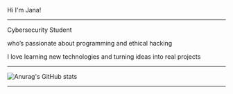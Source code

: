 Hi I'm Jana!
__________________________________________________________________________
Cybersecurity Student

who’s passionate about programming and ethical hacking

I love learning new technologies and turning ideas into real projects
_________________________________________________________________________
![Anurag's GitHub stats](https://github-readme-stats.vercel.app/api?username=0io2&show_icons=true&theme=radical)
_________________________________________________________________________



